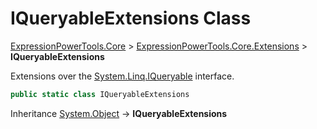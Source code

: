 ﻿# IQueryableExtensions Class

[ExpressionPowerTools.Core](ExpressionPowerTools.Core.a.md) > [ExpressionPowerTools.Core.Extensions](ExpressionPowerTools.Core.Extensions.n.md) > **IQueryableExtensions**

Extensions over the [System.Linq.IQueryable](https://docs.microsoft.com/dotnet/api/system.linq.iqueryable) interface.

```csharp
public static class IQueryableExtensions
```

Inheritance [System.Object](https://docs.microsoft.com/dotnet/api/system.object) → **IQueryableExtensions**

